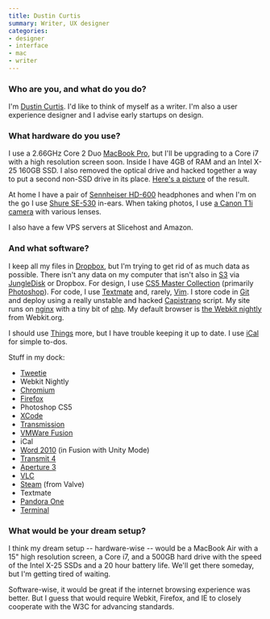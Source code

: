 ```yaml
---
title: Dustin Curtis
summary: Writer, UX designer
categories:
- designer
- interface
- mac
- writer
---
```


### Who are you, and what do you do?

I'm [Dustin Curtis](http://dustincurtis.com/ "Dustin's website."). I'd like to think of myself as a writer. I'm also a user experience designer and I advise early startups on design.

### What hardware do you use?

I use a 2.66GHz Core 2 Duo [MacBook Pro][macbook-pro], but I'll be upgrading to a Core i7 with a high resolution screen soon. Inside I have 4GB of RAM and an Intel X-25 160GB SSD. I also removed the optical drive and hacked together a way to put a second non-SSD drive in its place. [Here's a picture](http://screenshots.dustincurtis.com/photo-20100527-183723.jpg "A photo of Dustin's MacBook Pro's guts.") of the result.

At home I have a pair of [Sennheiser HD-600][hd-600] headphones and when I'm on the go I use [Shure SE-530][se530] in-ears. When taking photos, I use [a Canon T1i camera][eos-rebel-t1i] with various lenses.

I also have a few VPS servers at Slicehost and Amazon.

### And what software?

I keep all my files in [Dropbox][], but I'm trying to get rid of as much data as possible. There isn't any data on my computer that isn't also in [S3][] via [JungleDisk][jungle-disk] or Dropbox. For design, I use [CS5 Master Collection][creative-suite] (primarily [Photoshop][]). For code, I use [Textmate][] and, rarely, [Vim][]. I store code in [Git][] and deploy using a really unstable and hacked [Capistrano][] script. My site runs on [nginx][] with a tiny bit of [php][]. My default browser is [the Webkit nightly][webkit] from Webkit.org.

I should use [Things][] more, but I have trouble keeping it up to date. I use [iCal][] for simple to-dos.

Stuff in my dock:

  * [Tweetie][]
  * Webkit Nightly
  * [Chromium][]
  * [Firefox][]
  * Photoshop CS5
  * [XCode][]
  * [Transmission][]
  * [VMWare Fusion][vmware-fusion]
  * iCal
  * [Word 2010][word] (in Fusion with Unity Mode)
  * [Transmit 4][transmit]
  * [Aperture 3][aperture]
  * [VLC][]
  * [Steam][] (from Valve)
  * Textmate
  * [Pandora One][pandora-one]
  * [Terminal][]

### What would be your dream setup?

I think my dream setup -- hardware-wise -- would be a MacBook Air with a 15" high resolution screen, a Core i7, and a 500GB hard drive with the speed of the Intel X-25 SSDs and a 20 hour battery life. We'll get there someday, but I'm getting tired of waiting.

Software-wise, it would be great if the internet browsing experience was better. But I guess that would require Webkit, Firefox, and IE to closely cooperate with the W3C for advancing standards.

[eos-rebel-t1i]: https://en.wikipedia.org/wiki/Canon_EOS_500D "A 15.1 megapixel DSLR."
[hd-600]: https://www.amazon.com/Sennheiser-Dynamic-Professional-Stereo-Headphones/dp/B00004SY4H "Over the ear headphones."
[macbook-pro]: https://www.apple.com/macbook-pro/ "A laptop."
[se530]: https://www.amazon.com/Shure-SE530-Isolating-Discontinued-Manufacturer/dp/B000O8ENQK "In-ear headphones."
[aperture]: https://en.wikipedia.org/wiki/Aperture_(software) "Photo editing and management software for Mac OS X."
[capistrano]: https://capistranorb.com/ "Web application deployment software."
[chromium]: http://www.chromium.org/ "Open-source builds of the Chrome web browser."
[creative-suite]: https://www.adobe.com/creativecloud.html "A collection of design tools."
[dropbox]: https://www.dropbox.com/ "Online syncing and storage."
[firefox]: https://www.mozilla.org/en-US/firefox/new/ "A cross-platform open-source web browser."
[git]: https://git-scm.com/ "A version control system."
[ical]: https://en.wikipedia.org/wiki/Calendar_(Apple) "The calendar software included with macOS."
[jungle-disk]: https://www.jungledisk.com/ "Software for syncing files with the Cloud™."
[nginx]: http://nginx.org/ "A very fast web/mail server."
[pandora-one]: http://www.pandora.com/upgrade "A pro version of the music streaming service."
[photoshop]: https://www.adobe.com/products/photoshop.html "A bitmap image editor."
[php]: https://php.net/ "An interpreted scripting language."
[s3]: https://aws.amazon.com/s3/ "Cloud-based Internet storage magic."
[steam]: https://store.steampowered.com/ "A digital game distribution service."
[terminal]: https://en.wikipedia.org/wiki/Terminal_(OS_X) "A console application included with Mac OS X."
[textmate]: https://macromates.com/ "A text editor for the Mac."
[things]: https://culturedcode.com/things/ "A task management application for the Mac."
[transmission]: https://transmissionbt.com/ "A BitTorrent client."
[transmit]: https://panic.com/transmit/ "An FTP/SFTP client for the Mac."
[tweetie]: https://en.wikipedia.org/wiki/Tweetie "A Twitter client for the Mac."
[vim]: https://www.vim.org/ "A command-line text editor."
[vlc]: http://www.videolan.org/vlc/ "An open-source media player."
[vmware-fusion]: https://www.vmware.com/products/fusion.html "A PC emulator for the Mac."
[webkit]: https://nightly.webkit.org/ "A nightly build of Webkit."
[word]: https://products.office.com/en-us/word "A document editor."
[xcode]: https://en.wikipedia.org/wiki/Xcode "An IDE for Mac developers."
